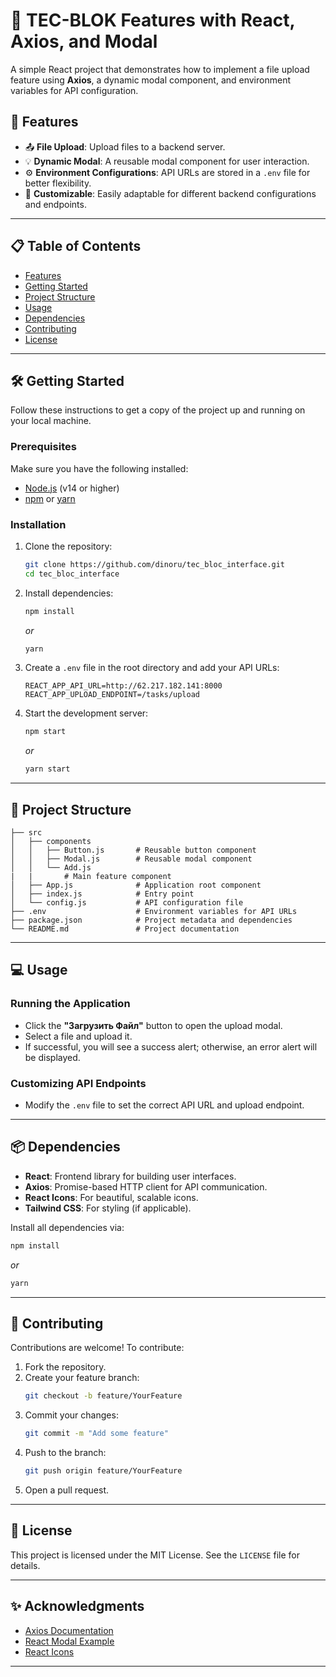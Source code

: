 
# 📂 TEC-BLOK Features with React, Axios, and Modal

A simple React project that demonstrates how to implement a file upload feature using **Axios**, a dynamic modal component, and environment variables for API configuration.

## 🚀 Features

- 📤 **File Upload**: Upload files to a backend server.
- 💡 **Dynamic Modal**: A reusable modal component for user interaction.
- ⚙️ **Environment Configurations**: API URLs are stored in a `.env` file for better flexibility.
- 🔧 **Customizable**: Easily adaptable for different backend configurations and endpoints.

---

## 📋 Table of Contents

- [Features](#-features)
- [Getting Started](#-getting-started)
- [Project Structure](#-project-structure)
- [Usage](#-usage)
- [Dependencies](#-dependencies)
- [Contributing](#-contributing)
- [License](#-license)

---

## 🛠️ Getting Started

Follow these instructions to get a copy of the project up and running on your local machine.

### Prerequisites

Make sure you have the following installed:
- [Node.js](https://nodejs.org/) (v14 or higher)
- [npm](https://www.npmjs.com/) or [yarn](https://yarnpkg.com/)

### Installation

1. Clone the repository:
   ```bash
   git clone https://github.com/dinoru/tec_bloc_interface.git
   cd tec_bloc_interface
   ```

2. Install dependencies:
   ```bash
   npm install
   ```
   _or_
   ```bash
   yarn
   ```

3. Create a `.env` file in the root directory and add your API URLs:
   ```env
   REACT_APP_API_URL=http://62.217.182.141:8000
   REACT_APP_UPLOAD_ENDPOINT=/tasks/upload
   ```

4. Start the development server:
   ```bash
   npm start
   ```
   _or_
   ```bash
   yarn start
   ```

---

## 📁 Project Structure

```
├── src
│   ├── components
│   │   ├── Button.js       # Reusable button component
│   │   ├── Modal.js        # Reusable modal component
│   │   └── Add.js
|   |       # Main feature component
│   ├── App.js              # Application root component
│   ├── index.js            # Entry point
│   └── config.js           # API configuration file
├── .env                    # Environment variables for API URLs
├── package.json            # Project metadata and dependencies
└── README.md               # Project documentation
```

---

## 💻 Usage

### Running the Application
- Click the **"Загрузить Файл"** button to open the upload modal.
- Select a file and upload it.
- If successful, you will see a success alert; otherwise, an error alert will be displayed.

### Customizing API Endpoints
- Modify the `.env` file to set the correct API URL and upload endpoint.

---

## 📦 Dependencies

- **React**: Frontend library for building user interfaces.
- **Axios**: Promise-based HTTP client for API communication.
- **React Icons**: For beautiful, scalable icons.
- **Tailwind CSS**: For styling (if applicable).

Install all dependencies via:
```bash
npm install
```
_or_
```bash
yarn
```

---

## 🤝 Contributing

Contributions are welcome! To contribute:

1. Fork the repository.
2. Create your feature branch:
   ```bash
   git checkout -b feature/YourFeature
   ```
3. Commit your changes:
   ```bash
   git commit -m "Add some feature"
   ```
4. Push to the branch:
   ```bash
   git push origin feature/YourFeature
   ```
5. Open a pull request.

---

## 📄 License

This project is licensed under the MIT License. See the `LICENSE` file for details.

---

## ✨ Acknowledgments

- [Axios Documentation](https://axios-http.com/docs/intro)
- [React Modal Example](https://reactjs.org/docs/getting-started.html)
- [React Icons](https://react-icons.github.io/react-icons/)

---
